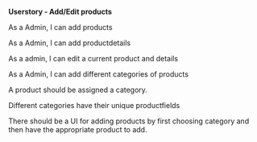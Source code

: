 **Userstory - Add/Edit products**

As a Admin, I can  add products

As a Admin, I can add productdetails

As a admin, I can edit a current product and details

As a Admin, I can add different categories of products



A product should be assigned a category.

Different categories have their unique productfields

There should be a UI for adding products by first choosing category and then have the appropriate product to add.

